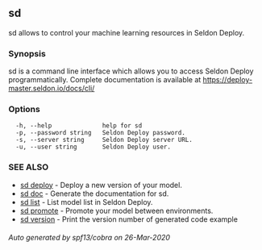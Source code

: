 ## sd

sd allows to control your machine learning resources in Seldon Deploy.

### Synopsis


sd is a command line interface which allows you to access Seldon Deploy
programmatically.
Complete documentation is available at https://deploy-master.seldon.io/docs/cli/


### Options

```
  -h, --help              help for sd
  -p, --password string   Seldon Deploy password.
  -s, --server string     Seldon Deploy server URL.
  -u, --user string       Seldon Deploy user.
```

### SEE ALSO

* [sd deploy](sd_deploy.md)	 - Deploy a new version of your model.
* [sd doc](sd_doc.md)	 - Generate the documentation for sd.
* [sd list](sd_list.md)	 - List model list in Seldon Deploy.
* [sd promote](sd_promote.md)	 - Promote your model between environments.
* [sd version](sd_version.md)	 - Print the version number of generated code example

###### Auto generated by spf13/cobra on 26-Mar-2020
